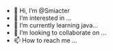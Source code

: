 - 👋 Hi, I’m @Smiacter
- 👀 I’m interested in ...
- 🌱 I’m currently learning java...
- 💞️ I’m looking to collaborate on ...
- 📫 How to reach me ...

<!---
Smiacter/Smiacter is a ✨ special ✨ repository because its `README.md` (this file) appears on your GitHub profile.
You can click the Preview link to take a look at your changes.
--->
